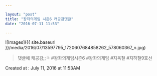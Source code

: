 ```yaml
---

layout: "post"  
title: "왕좌의게임 시즌6 캐공감댓글"  
date: "2016-07-11 11:53"

---
```


![Images]({{ site.baseurl }}/media/2016/07/13597795_1720607684858262_578060367_n.jpg)

> 댓글에 캐공감;;ㅋ #왕좌의게임시즌6 #왕좌의게임 #지옥철 #지하철9호선

Created at : July 11, 2016 at 11:53AM
